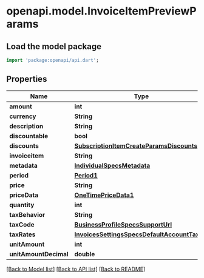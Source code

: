# openapi.model.InvoiceItemPreviewParams

## Load the model package
```dart
import 'package:openapi/api.dart';
```

## Properties
Name | Type | Description | Notes
------------ | ------------- | ------------- | -------------
**amount** | **int** |  | [optional] 
**currency** | **String** |  | [optional] 
**description** | **String** |  | [optional] 
**discountable** | **bool** |  | [optional] 
**discounts** | [**SubscriptionItemCreateParamsDiscounts**](SubscriptionItemCreateParamsDiscounts.md) |  | [optional] 
**invoiceitem** | **String** |  | [optional] 
**metadata** | [**IndividualSpecsMetadata**](IndividualSpecsMetadata.md) |  | [optional] 
**period** | [**Period1**](Period1.md) |  | [optional] 
**price** | **String** |  | [optional] 
**priceData** | [**OneTimePriceData1**](OneTimePriceData1.md) |  | [optional] 
**quantity** | **int** |  | [optional] 
**taxBehavior** | **String** |  | [optional] 
**taxCode** | [**BusinessProfileSpecsSupportUrl**](BusinessProfileSpecsSupportUrl.md) |  | [optional] 
**taxRates** | [**InvoicesSettingsSpecsDefaultAccountTaxIds**](InvoicesSettingsSpecsDefaultAccountTaxIds.md) |  | [optional] 
**unitAmount** | **int** |  | [optional] 
**unitAmountDecimal** | **double** |  | [optional] 

[[Back to Model list]](../README.md#documentation-for-models) [[Back to API list]](../README.md#documentation-for-api-endpoints) [[Back to README]](../README.md)


